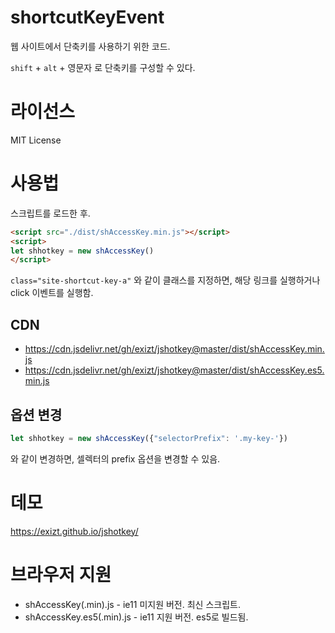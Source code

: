 # shortcutKeyEvent
웹 사이트에서 단축키를 사용하기 위한 코드.

`shift` + `alt` + 영문자 로 단축키를 구성할 수 있다.


# 라이선스

MIT License


# 사용법
스크립트를 로드한 후. 
```html
<script src="./dist/shAccessKey.min.js"></script>
<script>
let shhotkey = new shAccessKey()
</script>
```

`class="site-shortcut-key-a"` 와 같이 클래스를 지정하면, 해당 링크를 실행하거나 click 이벤트를 실행함.

## CDN
* https://cdn.jsdelivr.net/gh/exizt/jshotkey@master/dist/shAccessKey.min.js
* https://cdn.jsdelivr.net/gh/exizt/jshotkey@master/dist/shAccessKey.es5.min.js


## 옵션 변경
```js
let shhotkey = new shAccessKey({"selectorPrefix": '.my-key-'})
```
와 같이 변경하면, 셀렉터의 prefix 옵션을 변경할 수 있음.


# 데모

https://exizt.github.io/jshotkey/


# 브라우저 지원
* shAccessKey(.min).js - ie11 미지원 버전. 최신 스크립트.
* shAccessKey.es5(.min).js - ie11 지원 버전. es5로 빌드됨.

